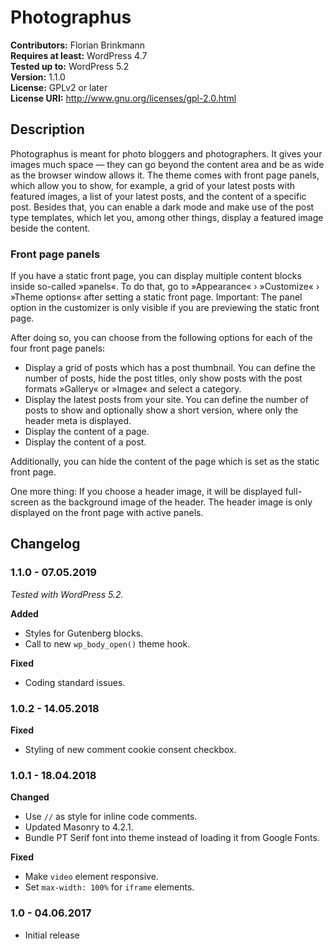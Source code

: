 # Photographus

**Contributors:** Florian Brinkmann  
**Requires at least:** WordPress 4.7  
**Tested up to:** WordPress 5.2  
**Version:** 1.1.0  
**License:** GPLv2 or later  
**License URI:** http://www.gnu.org/licenses/gpl-2.0.html  

## Description

Photographus is meant for photo bloggers and photographers. It gives your images much space — they can go beyond the content area and be as wide as the browser window allows it. The theme comes with front page panels, which allow you to show, for example, a grid of your latest posts with featured images, a list of your latest posts, and the content of a specific post. Besides that, you can enable a dark mode and make use of the post type templates, which let you, among other things, display a featured image beside the content.

### Front page panels

If you have a static front page, you can display multiple content blocks inside so-called »panels«. 
To do that, go to »Appearance« › »Customize« › »Theme options« after setting a static front page. 
Important: The panel option in the customizer is only visible if you are previewing the static front page.

After doing so, you can choose from the following options for each of the four front page panels:

* Display a grid of posts which has a post thumbnail. You can define the number of posts, hide the post titles, only show 
posts with the post formats »Gallery« or »Image« and select a category.
* Display the latest posts from your site. You can define the number of posts to show and optionally 
show a short version, where only the header meta is displayed.
* Display the content of a page.
* Display the content of a post.

Additionally, you can hide the content of the page which is set as the static front page.

One more thing: If you choose a header image, it will be displayed full-screen as the background image 
of the header. The header image is only displayed on the front page with active panels.

## Changelog

### 1.1.0 - 07.05.2019

*Tested with WordPress 5.2.*

**Added**

* Styles for Gutenberg blocks.
* Call to new `wp_body_open()` theme hook.

**Fixed**

* Coding standard issues.

### 1.0.2 - 14.05.2018

**Fixed**

* Styling of new comment cookie consent checkbox.

### 1.0.1 - 18.04.2018

**Changed**

* Use `//` as style for inline code comments.
* Updated Masonry to 4.2.1.
* Bundle PT Serif font into theme instead of loading it from Google Fonts.

**Fixed**

* Make `video` element responsive.
* Set `max-width: 100%` for `iframe` elements.

### 1.0 - 04.06.2017
* Initial release
